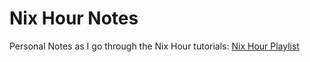 # Nix Hour Notes

Personal Notes as I go through the Nix Hour tutorials: [Nix Hour Playlist](https://www.youtube.com/watch?v=FiHkK_uKgpo&list=PLyzwHTVJlRc8yjlx4VR4LU5A5O44og9in)
